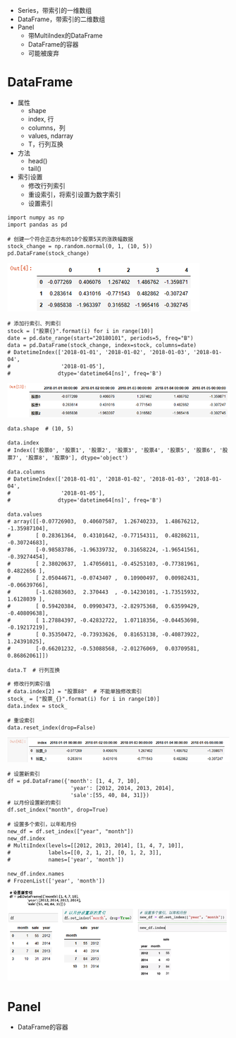 - Series，带索引的⼀维数组
- DataFrame，带索引的二维数组
- Panel
	- 带MultiIndex的DataFrame
	- DataFrame的容器
	- 可能被废弃
# DataFrame
- 属性
	- shape
	- index, 行
	- columns，列
	- values, ndarray
	- T，行列互换
- 方法
	- head()
	- tail()
- 索引设置
	- 修改⾏列索引
	- 重设索引，将索引设置为数字索引
	- 设置索引

```
import numpy as np
import pandas as pd

# 创建一个符合正态分布的10个股票5天的涨跌幅数据
stock_change = np.random.normal(0, 1, (10, 5))
pd.DataFrame(stock_change)
```
![](../photo/Pasted%20image%2020231027154530.png)

```
# 添加行索引、列索引
stock = ["股票{}".format(i) for i in range(10)]
date = pd.date_range(start="20180101", periods=5, freq="B")
data = pd.DataFrame(stock_change, index=stock, columns=date)
# DatetimeIndex(['2018-01-01', '2018-01-02', '2018-01-03', '2018-01-04',
#                '2018-01-05'],
#               dtype='datetime64[ns]', freq='B')
```
![](../photo/Pasted%20image%2020231027154847.png)

```
data.shape  # (10, 5)

data.index  
# Index(['股票0', '股票1', '股票2', '股票3', '股票4', '股票5', '股票6', '股票7', '股票8', '股票9'], dtype='object')

data.columns
# DatetimeIndex(['2018-01-01', '2018-01-02', '2018-01-03', '2018-01-04',
#                '2018-01-05'],
#               dtype='datetime64[ns]', freq='B')

data.values
# array([[-0.07726903,  0.40607587,  1.26740233,  1.48676212, -1.35987104],
#        [ 0.28361364,  0.43101642, -0.77154311,  0.48286211, -0.30724683],
#        [-0.98583786, -1.96339732,  0.31658224, -1.96541561, -0.39274454],
#        [ 2.38020637,  1.47056011, -0.45253103, -0.77381961,  0.4822656 ],
#        [ 2.05044671, -0.0743407 ,  0.10900497,  0.00982431, -0.06639766],
#        [-1.62883603,  2.370443  , -0.14230101, -1.73515932,  1.6128039 ],
#        [ 0.59420384,  0.09903473, -2.82975368,  0.63599429, -0.40809638],
#        [ 1.27884397, -0.42832722,  1.07118356, -0.04453698, -0.19217219],
#        [ 0.35350472, -0.73933626,  0.81653138, -0.40873922,  1.24391025],
#        [-0.66201232, -0.53088568, -2.01276069,  0.03709581,  0.86862061]])

data.T  # 行列互换
```

```
# 修改行列索引值
# data.index[2] = "股票88"  # 不能单独修改索引
stock_ = ["股票_{}".format(i) for i in range(10)]
data.index = stock_

# 重设索引
data.reset_index(drop=False)
```
![](../photo/Pasted%20image%2020231027155717.png)

```
# 设置新索引
df = pd.DataFrame({'month': [1, 4, 7, 10],
                    'year': [2012, 2014, 2013, 2014],
                    'sale':[55, 40, 84, 31]})
# 以月份设置新的索引
df.set_index("month", drop=True)

# 设置多个索引，以年和月份
new_df = df.set_index(["year", "month"])
new_df.index
# MultiIndex(levels=[[2012, 2013, 2014], [1, 4, 7, 10]],
#            labels=[[0, 2, 1, 2], [0, 1, 2, 3]],
#            names=['year', 'month'])

new_df.index.names
# FrozenList(['year', 'month'])
```
![](../photo/Pasted%20image%2020231027160656.png)
# Panel
- DataFrame的容器